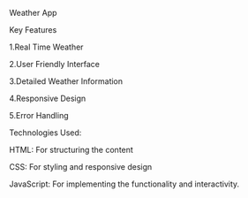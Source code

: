 
Weather App

Key Features



1.Real Time Weather 




2.User Friendly Interface



3.Detailed Weather Information



4.Responsive Design



5.Error Handling

















Technologies Used:

HTML: For structuring the content

CSS: For styling and responsive design

JavaScript: For implementing the functionality and interactivity.
